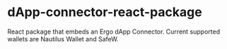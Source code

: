 # dApp-connector-react-package
React package that embeds an Ergo dApp Connector. Current supported wallets are Nautilus Wallet and SafeW.
